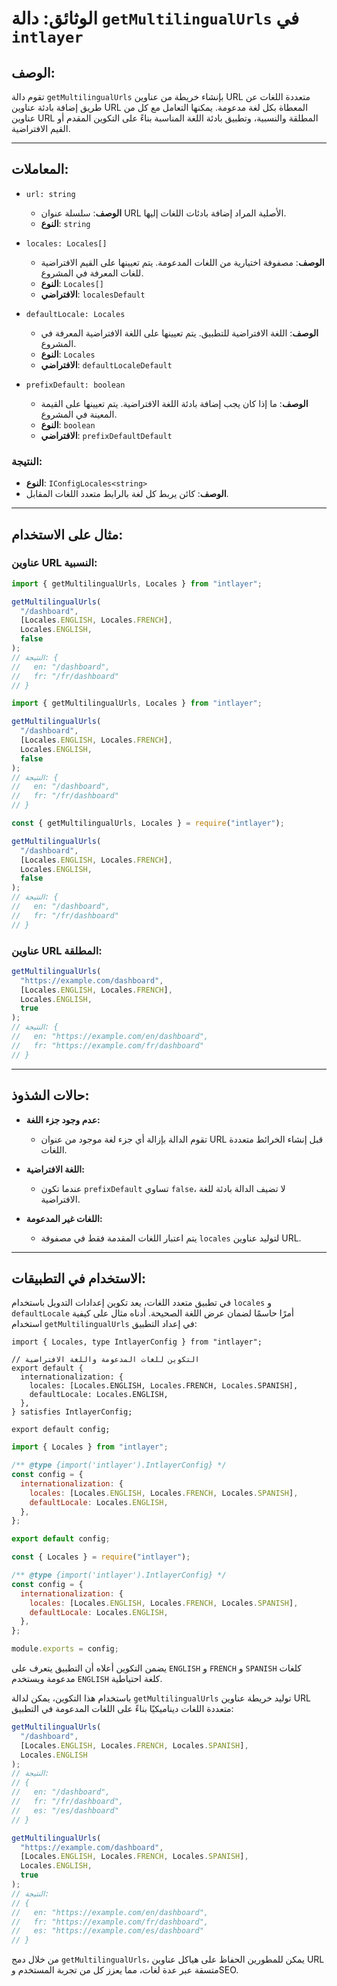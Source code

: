 # الوثائق: دالة `getMultilingualUrls` في `intlayer`

## الوصف:

تقوم دالة `getMultilingualUrls` بإنشاء خريطة من عناوين URL متعددة اللغات عن طريق إضافة بادئة عناوين URL المعطاة بكل لغة مدعومة. يمكنها التعامل مع كل من عناوين URL المطلقة والنسبية، وتطبيق بادئة اللغة المناسبة بناءً على التكوين المقدم أو القيم الافتراضية.

---

## المعاملات:

- `url: string`

  - **الوصف**: سلسلة عنوان URL الأصلية المراد إضافة بادئات اللغات إليها.
  - **النوع**: `string`

- `locales: Locales[]`

  - **الوصف**: مصفوفة اختيارية من اللغات المدعومة. يتم تعيينها على القيم الافتراضية للغات المعرفة في المشروع.
  - **النوع**: `Locales[]`
  - **الافتراضي**: `localesDefault`

- `defaultLocale: Locales`

  - **الوصف**: اللغة الافتراضية للتطبيق. يتم تعيينها على اللغة الافتراضية المعرفة في المشروع.
  - **النوع**: `Locales`
  - **الافتراضي**: `defaultLocaleDefault`

- `prefixDefault: boolean`
  - **الوصف**: ما إذا كان يجب إضافة بادئة اللغة الافتراضية. يتم تعيينها على القيمة المعينة في المشروع.
  - **النوع**: `boolean`
  - **الافتراضي**: `prefixDefaultDefault`

### النتيجة:

- **النوع**: `IConfigLocales<string>`
- **الوصف**: كائن يربط كل لغة بالرابط متعدد اللغات المقابل.

---

## مثال على الاستخدام:

### عناوين URL النسبية:

```typescript codeFormat="typescript"
import { getMultilingualUrls, Locales } from "intlayer";

getMultilingualUrls(
  "/dashboard",
  [Locales.ENGLISH, Locales.FRENCH],
  Locales.ENGLISH,
  false
);
// النتيجة: {
//   en: "/dashboard",
//   fr: "/fr/dashboard"
// }
```

```javascript codeFormat="esm"
import { getMultilingualUrls, Locales } from "intlayer";

getMultilingualUrls(
  "/dashboard",
  [Locales.ENGLISH, Locales.FRENCH],
  Locales.ENGLISH,
  false
);
// النتيجة: {
//   en: "/dashboard",
//   fr: "/fr/dashboard"
// }
```

```javascript codeFormat="commonjs"
const { getMultilingualUrls, Locales } = require("intlayer");

getMultilingualUrls(
  "/dashboard",
  [Locales.ENGLISH, Locales.FRENCH],
  Locales.ENGLISH,
  false
);
// النتيجة: {
//   en: "/dashboard",
//   fr: "/fr/dashboard"
// }
```

### عناوين URL المطلقة:

```typescript
getMultilingualUrls(
  "https://example.com/dashboard",
  [Locales.ENGLISH, Locales.FRENCH],
  Locales.ENGLISH,
  true
);
// النتيجة: {
//   en: "https://example.com/en/dashboard",
//   fr: "https://example.com/fr/dashboard"
// }
```

---

## حالات الشذوذ:

- **عدم وجود جزء اللغة:**

  - تقوم الدالة بإزالة أي جزء لغة موجود من عنوان URL قبل إنشاء الخرائط متعددة اللغات.

- **اللغة الافتراضية:**

  - عندما تكون `prefixDefault` تساوي `false`، لا تضيف الدالة بادئة للغة الافتراضية.

- **اللغات غير المدعومة:**
  - يتم اعتبار اللغات المقدمة فقط في مصفوفة `locales` لتوليد عناوين URL.

---

## الاستخدام في التطبيقات:

في تطبيق متعدد اللغات، يعد تكوين إعدادات التدويل باستخدام `locales` و `defaultLocale` أمرًا حاسمًا لضمان عرض اللغة الصحيحة. أدناه مثال على كيفية استخدام `getMultilingualUrls` في إعداد التطبيق:

```tsx codeFormat="typescript"
import { Locales, type IntlayerConfig } from "intlayer";

// التكوين للغات المدعومة واللغة الافتراضية
export default {
  internationalization: {
    locales: [Locales.ENGLISH, Locales.FRENCH, Locales.SPANISH],
    defaultLocale: Locales.ENGLISH,
  },
} satisfies IntlayerConfig;

export default config;
```

```javascript codeFormat="esm"
import { Locales } from "intlayer";

/** @type {import('intlayer').IntlayerConfig} */
const config = {
  internationalization: {
    locales: [Locales.ENGLISH, Locales.FRENCH, Locales.SPANISH],
    defaultLocale: Locales.ENGLISH,
  },
};

export default config;
```

```javascript codeFormat="commonjs"
const { Locales } = require("intlayer");

/** @type {import('intlayer').IntlayerConfig} */
const config = {
  internationalization: {
    locales: [Locales.ENGLISH, Locales.FRENCH, Locales.SPANISH],
    defaultLocale: Locales.ENGLISH,
  },
};

module.exports = config;
```

يضمن التكوين أعلاه أن التطبيق يتعرف على `ENGLISH` و `FRENCH` و `SPANISH` كلغات مدعومة ويستخدم `ENGLISH` كلغة احتياطية.

باستخدام هذا التكوين، يمكن لدالة `getMultilingualUrls` توليد خريطة عناوين URL متعددة اللغات ديناميكيًا بناءً على اللغات المدعومة في التطبيق:

```typescript
getMultilingualUrls(
  "/dashboard",
  [Locales.ENGLISH, Locales.FRENCH, Locales.SPANISH],
  Locales.ENGLISH
);
// النتيجة:
// {
//   en: "/dashboard",
//   fr: "/fr/dashboard",
//   es: "/es/dashboard"
// }

getMultilingualUrls(
  "https://example.com/dashboard",
  [Locales.ENGLISH, Locales.FRENCH, Locales.SPANISH],
  Locales.ENGLISH,
  true
);
// النتيجة:
// {
//   en: "https://example.com/en/dashboard",
//   fr: "https://example.com/fr/dashboard",
//   es: "https://example.com/es/dashboard"
// }
```

من خلال دمج `getMultilingualUrls`، يمكن للمطورين الحفاظ على هياكل عناوين URL متسقة عبر عدة لغات، مما يعزز كل من تجربة المستخدم وSEO.
